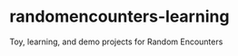 randomencounters-learning
=========================

Toy, learning, and demo projects for Random Encounters
